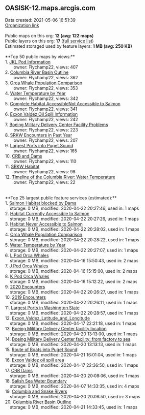 <h2>OASISK-12.maps.arcgis.com</h2> Data created: 2021-05-06 16:51:39 <br /><a target='new' href='https://OASISK-12.maps.arcgis.com'>Organization link</a><br /><br />Public maps on this org: <b>12 (avg: 122 maps)</b><br />Public layers on this org: <b>17 </b>(<a target='new' href='https://services.arcgis.com/5qmQWAuB254fDKnb/ArcGIS/rest/services'>full service list</a>)<br />Estimated storaged used by feature layers: <b>1 MB (avg: 250 KB)</b><br /><br />**Top 50 public maps by views:**<br />  1. <a target='new' href='https://www.arcgis.com/home/item.html?id=da0cbde6175e4a498c513ec0bd8d801a'>JKL Pod Information</a> <br />  &nbsp;&nbsp;&nbsp;&nbsp; &nbsp;&nbsp;owner: Flychamp22, views: 407<br />  2. <a target='new' href='https://www.arcgis.com/home/item.html?id=83585ed2a1fd4eb8bcc22558b2e8b603'>Columbia River Basin Outline</a> <br />  &nbsp;&nbsp;&nbsp;&nbsp; &nbsp;&nbsp;owner: Flychamp22, views: 362<br />  3. <a target='new' href='https://www.arcgis.com/home/item.html?id=7889e9d228a14f9bb39b03fa75a4efa5'>Orca Whale Population Comparison</a> <br />  &nbsp;&nbsp;&nbsp;&nbsp; &nbsp;&nbsp;owner: Flychamp22, views: 353<br />  4. <a target='new' href='https://www.arcgis.com/home/item.html?id=1fba68b8b3d841baad71b037810a8b34'>Water Temperature by Year</a> <br />  &nbsp;&nbsp;&nbsp;&nbsp; &nbsp;&nbsp;owner: Flychamp22, views: 342<br />  5. <a target='new' href='https://www.arcgis.com/home/item.html?id=19c79f6de83f4c8baa4e4355a2441655'>Complete Habitat AccessibleNot Accessible to Salmon</a> <br />  &nbsp;&nbsp;&nbsp;&nbsp; &nbsp;&nbsp;owner: Flychamp22, views: 341<br />  6. <a target='new' href='https://www.arcgis.com/home/item.html?id=c74759d0097f43c8ad8427ce9e35de43'>Exxon Valdez Oil Spill Information</a> <br />  &nbsp;&nbsp;&nbsp;&nbsp; &nbsp;&nbsp;owner: Flychamp22, views: 242<br />  7. <a target='new' href='https://www.arcgis.com/home/item.html?id=e3489fec89c84f6f95db9ad763104590'>Boeing Military Delivery Center Facility Problems</a> <br />  &nbsp;&nbsp;&nbsp;&nbsp; &nbsp;&nbsp;owner: Flychamp22, views: 223<br />  8. <a target='new' href='https://www.arcgis.com/home/item.html?id=1fc71ad491a24e1abcec8c5555e41434'>SRKW Encounters in Past Year</a> <br />  &nbsp;&nbsp;&nbsp;&nbsp; &nbsp;&nbsp;owner: Flychamp22, views: 207<br />  9. <a target='new' href='https://www.arcgis.com/home/item.html?id=f91b4dcb9adb498082fb35d11fab6131'>Largest Ports into Puget Sound</a> <br />  &nbsp;&nbsp;&nbsp;&nbsp; &nbsp;&nbsp;owner: Flychamp22, views: 165<br />  10. <a target='new' href='https://www.arcgis.com/home/item.html?id=6c0d020664a64a58a2f42150f53b5114'>CRB and Dams </a> <br />  &nbsp;&nbsp;&nbsp;&nbsp; &nbsp;&nbsp;owner: Flychamp22, views: 110<br />  11. <a target='new' href='https://www.arcgis.com/home/item.html?id=6bb79631ee3d431c9186696ea89a6b75'>SRKW Habitat</a> <br />  &nbsp;&nbsp;&nbsp;&nbsp; &nbsp;&nbsp;owner: Flychamp22, views: 98<br />  12. <a target='new' href='https://www.arcgis.com/home/item.html?id=d6279cf07498492da66809194eb9874e'>Timeline of the Columbia River: Water Temperature</a> <br />  &nbsp;&nbsp;&nbsp;&nbsp; &nbsp;&nbsp;owner: Flychamp22, views: 22<br /><br /><br />**Top 25 largest public feature services (estimated):**<br /> 1. <a target='new' href='https://www.arcgis.com/home/item.html?id=9b3b10dc58f248559fa8c3f4b890047a'>Salmon Habitat blocked by Dams</a><br /> &nbsp;&nbsp;&nbsp;&nbsp;storage: 0 MB, modified: 2020-04-22 20:27:46,  used in: 1 maps<br /> 2. <a target='new' href='https://www.arcgis.com/home/item.html?id=c5090f00f3c04eeca42ef4ddfcb16cf5'>Habitat Currently Accessible to Salmon</a><br /> &nbsp;&nbsp;&nbsp;&nbsp;storage: 0 MB, modified: 2020-04-22 20:27:26,  used in: 1 maps<br /> 3. <a target='new' href='https://www.arcgis.com/home/item.html?id=a547d08fc2324711a4432457f1b2ba0c'>Habitat Never Accessible to Salmon</a><br /> &nbsp;&nbsp;&nbsp;&nbsp;storage: 0 MB, modified: 2020-04-22 20:28:02,  used in: 1 maps<br /> 4. <a target='new' href='https://www.arcgis.com/home/item.html?id=dd37665d932a4975830940b9e80051d7'>Orca Whale Population Comparison</a><br /> &nbsp;&nbsp;&nbsp;&nbsp;storage: 0 MB, modified: 2020-04-22 20:28:22,  used in: 1 maps<br /> 5. <a target='new' href='https://www.arcgis.com/home/item.html?id=cb6f3ce0ed0d468384b8ecd69229c8bc'>Water Temperature by Year</a><br /> &nbsp;&nbsp;&nbsp;&nbsp;storage: 0 MB, modified: 2020-04-22 20:27:07,  used in: 1 maps<br /> 6. <a target='new' href='https://www.arcgis.com/home/item.html?id=45417dcfdc47460b9f61931e1f8d6767'>L Pod Orca Whales</a><br /> &nbsp;&nbsp;&nbsp;&nbsp;storage: 0 MB, modified: 2020-04-16 15:50:43,  used in: 2 maps<br /> 7. <a target='new' href='https://www.arcgis.com/home/item.html?id=a82a0e3f8ec943ee84209f1ce4873fb7'>J Pod Orca Whales</a><br /> &nbsp;&nbsp;&nbsp;&nbsp;storage: 0 MB, modified: 2020-04-16 15:15:00,  used in: 2 maps<br /> 8. <a target='new' href='https://www.arcgis.com/home/item.html?id=0a93e8a777624ac692d662f509f124c4'>K Pod Orca Whales</a><br /> &nbsp;&nbsp;&nbsp;&nbsp;storage: 0 MB, modified: 2020-04-16 15:12:22,  used in: 2 maps<br /> 9. <a target='new' href='https://www.arcgis.com/home/item.html?id=bc7cf3d9be9f4edbbbd200b225343f5a'>2020 Encounters</a><br /> &nbsp;&nbsp;&nbsp;&nbsp;storage: 0 MB, modified: 2020-04-22 20:26:27,  used in: 1 maps<br /> 10. <a target='new' href='https://www.arcgis.com/home/item.html?id=c8ff219128714ed4b1d5082877264543'>2019 Encounters</a><br /> &nbsp;&nbsp;&nbsp;&nbsp;storage: 0 MB, modified: 2020-04-22 20:26:11,  used in: 1 maps<br /> 11. <a target='new' href='https://www.arcgis.com/home/item.html?id=faf7893da8a848d0acdf53d05c8a75ab'>Largest Ports in Washington State</a><br /> &nbsp;&nbsp;&nbsp;&nbsp;storage: 0 MB, modified: 2020-04-22 20:28:57,  used in: 1 maps<br /> 12. <a target='new' href='https://www.arcgis.com/home/item.html?id=a1f0fc26014f46c6af9350fbf078cbed'>Exxon_Valdez_Latitude_and_Longitude</a><br /> &nbsp;&nbsp;&nbsp;&nbsp;storage: 0 MB, modified: 2020-04-17 22:21:18,  used in: 1 maps<br /> 13. <a target='new' href='https://www.arcgis.com/home/item.html?id=6a9652bf2c7447708c100d81e3ce2b00'>Boeing Military Delivery Center facility location</a><br /> &nbsp;&nbsp;&nbsp;&nbsp;storage: 0 MB, modified: 2020-04-20 13:13:00,  used in: 1 maps<br /> 14. <a target='new' href='https://www.arcgis.com/home/item.html?id=60ad9603283b41d5b2317210b4abc811'>Boeing Military Delivery Center facility: from factory to sea</a><br /> &nbsp;&nbsp;&nbsp;&nbsp;storage: 0 MB, modified: 2020-04-20 13:13:13,  used in: 1 maps<br /> 15. <a target='new' href='https://www.arcgis.com/home/item.html?id=512d1f654c1b488c8290cf081788dfb1'>Route of Boats into Puget Sound</a><br /> &nbsp;&nbsp;&nbsp;&nbsp;storage: 0 MB, modified: 2020-04-21 16:01:04,  used in: 1 maps<br /> 16. <a target='new' href='https://www.arcgis.com/home/item.html?id=af31478fda2843c9a306ba703a4ae937'>Exxon Valdez oil spill area</a><br /> &nbsp;&nbsp;&nbsp;&nbsp;storage: 0 MB, modified: 2020-04-17 22:36:50,  used in: 1 maps<br /> 17. <a target='new' href='https://www.arcgis.com/home/item.html?id=179f0978c98d4eb7bf6b0af2c0f04a4b'>CRB Dams</a><br /> &nbsp;&nbsp;&nbsp;&nbsp;storage: 0 MB, modified: 2020-04-20 20:08:06,  used in: 1 maps<br /> 18. <a target='new' href='https://www.arcgis.com/home/item.html?id=6c1bc5c0b9224a98aecd7e3deaff197a'>Salish Sea Water Boundary</a><br /> &nbsp;&nbsp;&nbsp;&nbsp;storage: 0 MB, modified: 2020-04-07 14:33:35,  used in: 4 maps<br /> 19. <a target='new' href='https://www.arcgis.com/home/item.html?id=e79f9a7be7f34350a5c0bb2bf511ed27'>Columbia and Snake Rivers</a><br /> &nbsp;&nbsp;&nbsp;&nbsp;storage: 0 MB, modified: 2020-04-20 20:06:50,  used in: 3 maps<br /> 20. <a target='new' href='https://www.arcgis.com/home/item.html?id=ebc66e0e6f204d37828ee92bb327343d'>Columbia River Basin Outline</a><br /> &nbsp;&nbsp;&nbsp;&nbsp;storage: 0 MB, modified: 2020-04-21 14:33:45,  used in: 1 maps<br />
